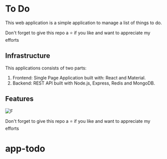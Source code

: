# To Do
This web application is a simple application to manage a list of things to do.

Don't forget to give this repo a ⭐ if you like and want to appreciate my efforts

## Infrastructure

This applications consists of two parts:
  1. Frontend: Single Page Application built with: React and Material.
  2. Backend: REST API built with Node.js, Express, Redis and MongoDB.

## Features

![F](https://user-images.githubusercontent.com/63356649/127074968-f05f3470-bdd9-48d8-a56a-9b0e0ffca74e.JPG)

Don't forget to give this repo a ⭐ if you like and want to appreciate my efforts
# app-todo
